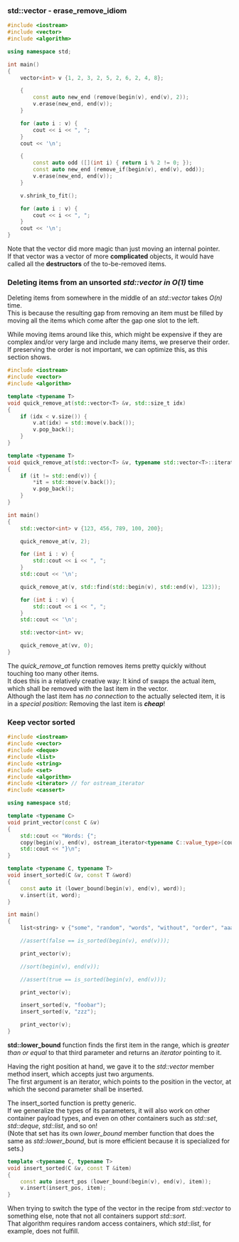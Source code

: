 ### std::vector - erase_remove_idiom

```cpp
#include <iostream>
#include <vector>
#include <algorithm>

using namespace std;

int main()
{
    vector<int> v {1, 2, 3, 2, 5, 2, 6, 2, 4, 8};

    {
        const auto new_end (remove(begin(v), end(v), 2));
        v.erase(new_end, end(v));
    }

    for (auto i : v) {
        cout << i << ", ";
    }
    cout << '\n';

    {
        const auto odd ([](int i) { return i % 2 != 0; });
        const auto new_end (remove_if(begin(v), end(v), odd));
        v.erase(new_end, end(v));
    }

    v.shrink_to_fit();

    for (auto i : v) {
        cout << i << ", ";
    }
    cout << '\n';
}
```

Note that the vector did more magic than just moving an internal pointer. \
If that vector was a vector of more **complicated** objects, it would have called all the **destructors** of the to-be-removed items.

### Deleting items from an unsorted ***std::vector in O(1)*** time

Deleting items from somewhere in the middle of an *std::vector* takes *O(n)* time. \
This is because the resulting gap from removing an item must be filled by moving all the items which come after the gap one slot to the left.

While moving items around like this, which might be expensive if they are complex and/or very large and include many items, we preserve their order. \
If preserving the order is not important, we can optimize this, as this section shows.

```cpp
#include <iostream>
#include <vector>
#include <algorithm>

template <typename T>
void quick_remove_at(std::vector<T> &v, std::size_t idx)
{
    if (idx < v.size()) {
        v.at(idx) = std::move(v.back());
        v.pop_back();
    }
}

template <typename T>
void quick_remove_at(std::vector<T> &v, typename std::vector<T>::iterator it)
{
    if (it != std::end(v)) {
        *it = std::move(v.back());
        v.pop_back();
    }
}

int main()
{
    std::vector<int> v {123, 456, 789, 100, 200};

    quick_remove_at(v, 2);

    for (int i : v) {
        std::cout << i << ", ";
    }
    std::cout << '\n';

    quick_remove_at(v, std::find(std::begin(v), std::end(v), 123));

    for (int i : v) {
        std::cout << i << ", ";
    }
    std::cout << '\n';

    std::vector<int> vv;

    quick_remove_at(vv, 0);
}
```

The *quick_remove_at* function removes items pretty quickly without touching too many other items. \
It does this in a relatively creative way: It kind of swaps the actual item,  which shall be removed with the last item in the vector. \
Although the last item has *no connection* to the actually selected item, it is in a *special position*: Removing the last item is ***cheap***!

### Keep vector sorted

```cpp
#include <iostream>
#include <vector>
#include <deque>
#include <list>
#include <string>
#include <set>
#include <algorithm>
#include <iterator> // for ostream_iterator
#include <cassert>

using namespace std;

template <typename C>
void print_vector(const C &v)
{
    std::cout << "Words: {";
    copy(begin(v), end(v), ostream_iterator<typename C::value_type>(cout, " "));
    std::cout << "}\n";
}

template <typename C, typename T>
void insert_sorted(C &v, const T &word)
{
    const auto it (lower_bound(begin(v), end(v), word));
    v.insert(it, word);
}

int main()
{
    list<string> v {"some", "random", "words", "without", "order", "aaa", "yyy"};

    //assert(false == is_sorted(begin(v), end(v)));

    print_vector(v);

    //sort(begin(v), end(v));

    //assert(true == is_sorted(begin(v), end(v)));

    print_vector(v);

    insert_sorted(v, "foobar");
    insert_sorted(v, "zzz");

    print_vector(v);
}

```
**std::lower_bound** function finds the first item in the range, which is *greater than or equal* to that third parameter and returns an *iterator* pointing to it.

Having the right position at hand, we gave it to the *std::vector* member method insert, which accepts just two arguments. \
The first argument is an iterator, which points to the position in the vector, at which the second parameter shall be inserted.

The insert_sorted function is pretty generic. \
If we generalize the types of its parameters, it will also work on other container payload types, and even on other containers such as *std::set*, *std::deque*, *std::list*, and so on! \
(Note that set has its own *lower_bound* member function that does the same as *std::lower_bound*, but is more efficient because it is specialized for sets.)

```cpp
template <typename C, typename T>
void insert_sorted(C &v, const T &item)
{
    const auto insert_pos (lower_bound(begin(v), end(v), item));
    v.insert(insert_pos, item);
}
```
When trying to switch the type of the vector in the recipe from *std::vector* to something else, note that not all containers support *std::sort*. \
That algorithm requires random access containers, which *std::list*, for example, does not fulfill.